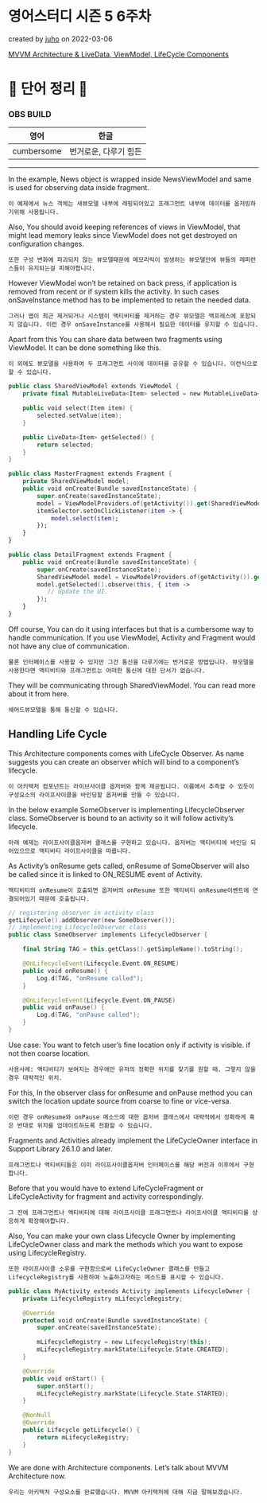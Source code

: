 # 영어스터디 시즌 5 6주차

created by [juho](https://github.com/pachuho/Development-English-study) on 2022-03-06

[MVVM Architecture & LiveData, ViewModel, LifeCycle Components](https://medium.com/android-news/android-architecture-pattern-components-mvvm-livedata-viewmodel-lifecycle-544e84e85177)

# 📗 단어 정리 📘

### OBS BUILD
|영어|한글|
|---|---|
|cumbersome|번거로운, 다루기 힘든|

------------------------------

In the example, News object is wrapped inside NewsViewModel and same is used for observing data inside fragment.

`이 예제에서 뉴스 객체는 새뷰모델 내부에 래핑되어있고 프래그먼트 내부에 데이터를 옵저빙하기위해 사용됩니다.`

Also, You should avoid keeping references of views in ViewModel, 
that might lead memory leaks since ViewModel does not get destroyed on configuration changes.

`또한 구성 변화에 파괴되지 않는 뷰모델때문에 메모리릭이 발생하는 뷰모델안에 뷰들의 레퍼런스들이 유지되는걸 피해야합니다.`

However ViewModel won’t be retained on back press, if application is removed from recent or if system kills the activity. 
In such cases onSaveInstance method has to be implemented to retain the needed data.

`그러나 앱이 최근 제거되거나 시스템이 액티비티를 제거하는 경우 뷰모델은 백프레스에 포함되지 않습니다. 이런 경우 onSaveInstance를 사용해서 필요한 데이터를 유지할 수 있습니다.`

Apart from this You can share data between two fragments using ViewModel. 
It can be done something like this.

`이 외에도 뷰모델을 사용하여 두 프래그먼트 사이에 데이터를 공유할 수 있습니다. 이런식으로 할 수 있습니다.`

```kotlin
public class SharedViewModel extends ViewModel {
    private final MutableLiveData<Item> selected = new MutableLiveData<Item>();

    public void select(Item item) {
        selected.setValue(item);
    }

    public LiveData<Item> getSelected() {
        return selected;
    }
}

public class MasterFragment extends Fragment {
    private SharedViewModel model;
    public void onCreate(Bundle savedInstanceState) {
        super.onCreate(savedInstanceState);
        model = ViewModelProviders.of(getActivity()).get(SharedViewModel.class);
        itemSelector.setOnClickListener(item -> {
            model.select(item);
        });
    }
}

public class DetailFragment extends Fragment {
    public void onCreate(Bundle savedInstanceState) {
        super.onCreate(savedInstanceState);
        SharedViewModel model = ViewModelProviders.of(getActivity()).get(SharedViewModel.class);
        model.getSelected().observe(this, { item ->
           // Update the UI.
        });
    }
}
```

Off course, You can do it using interfaces but that is a cumbersome way to handle communication. 
If you use ViewModel, Activity and Fragment would not have any clue of communication. 

`물론 인터페이스를 사용할 수 있지만 그건 통신을 다루기에는 번거로운 방법입니다. 뷰모델을 사용한다면 액티비티와 프래그먼트는 어떠한 통신에 대한 단서가 없습니다.`

They will be communicating through SharedViewModel. You can read more about it from here.

`쉐어드뷰모델을 통해 통신할 수 있습니다.`

## Handling Life Cycle

This Architecture components comes with LifeCycle Observer. 
As name suggests you can create an observer which will bind to a component’s lifecycle.

`이 아키텍처 컴포넌트는 라이브사이클 옵저버와 함께 제공됩니다. 이름에서 추측할 수 있듯이 구성요소의 라이프사이클을 바인딩할 옵저버를 만들 수 있습니다.`

In the below example SomeObserver is implementing LifecycleObserver class. 
SomeObserver is bound to an activity so it will follow activity’s lifecycle. 

`아래 예제는 라이프사이클옵저버 클래스를 구현하고 있습니다. 옵저버는 액티비티에 바인딩 되어있으므로 액티비티 라이프사이클을 따릅니다.`

As Activity’s onResume gets called, onResume of SomeObserver will also be called since it is linked to ON_RESUME event of Activity.

`액티비티의 onResume이 호출되면 옵저버의 onResume 또한 액티비티 onResume이벤트에 연결되어있기 때문에 호출됩니다.`

```kotlin
// registering observer in activity class
getLifecycle().addObserver(new SomeObserver());
// implementing LifecycleObserver class
public class SomeObserver implements LifecycleObserver {

    final String TAG = this.getClass().getSimpleName().toString();

    @OnLifecycleEvent(Lifecycle.Event.ON_RESUME)
    public void onResume() {
        Log.d(TAG, "onResume called");
    }

    @OnLifecycleEvent(Lifecycle.Event.ON_PAUSE)
    public void onPause() {
        Log.d(TAG, "onPause called");
    }
}
```

Use case: You want to fetch user’s fine location only if activity is visible. if not then coarse location.

`사용사례: 액티비티가 보여지는 경우에만 유저의 정확한 위치를 찾기를 원할 때. 그렇지 않을 경우 대략적인 위치.`

For this, In the observer class for onResume and onPause method you can switch the location update source from coarse to fine or vice-versa.

`이런 경우 onResume와 onPause 메소드에 대한 옵저버 클래스에서 대략적에서 정확하게 혹은 반대로 위치를 업데이트하도록 전환할 수 있습니다.`

Fragments and Activities already implement the LifeCycleOwner interface in Support Library 26.1.0 and later. 

`프래그먼트나 액티비티들은 이미 라이프사이클옵저버 인터페이스를 해당 버전과 이후에서 구현합니다.`

Before that you would have to extend LifeCycleFragment or LifeCycleActivity for fragment and activity correspondingly.

`그 전에 프래그먼트나 액티비티에 대해 라이프사이클 프래그먼트나 라이프사이클 액티비티를 상응하게 확장해야합니다.`

Also, You can make your own class Lifecycle Owner by implementing LifeCycleOwner class and mark the methods which you want to expose using LifecycleRegistry.

`또한 라이프사이클 소유를 구현함으로써 LifeCycleOwner 클래스를 만들고 LifecycleRegistry를 사용하여 노출하고자하는 메소드를 표시할 수 있습니다.`

```kotlin
public class MyActivity extends Activity implements LifecycleOwner {
    private LifecycleRegistry mLifecycleRegistry;

    @Override
    protected void onCreate(Bundle savedInstanceState) {
        super.onCreate(savedInstanceState);

        mLifecycleRegistry = new LifecycleRegistry(this);
        mLifecycleRegistry.markState(Lifecycle.State.CREATED);
    }

    @Override
    public void onStart() {
        super.onStart();
        mLifecycleRegistry.markState(Lifecycle.State.STARTED);
    }

    @NonNull
    @Override
    public Lifecycle getLifecycle() {
        return mLifecycleRegistry;
    }
}
```

We are done with Architecture components. Let’s talk about MVVM Architecture now.

`우리는 아키텍처 구성요소를 완료했습니다. MVVM 아키텍처에 대해 지금 말해보겠습니다.`

